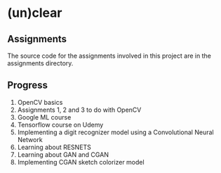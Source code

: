 # (un)clear

## Assignments

The source code for the assignments involved in this project are in the assignments directory.

## Progress

1. OpenCV basics
2. Assignments 1, 2 and 3 to do with OpenCV
3. Google ML course
4. Tensorflow course on Udemy
5. Implementing a digit recognizer model using a Convolutional Neural Network 
6. Learning about RESNETS
7. Learning about GAN and CGAN
8. Implementing CGAN sketch colorizer model


